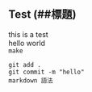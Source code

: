 ## Test (##標題) 

this is a test<br>
hello world<br>
``make``<br>

```
git add .
git commit -m "hello"
markdown 語法
```
